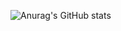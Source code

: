 ![Anurag's GitHub stats](https://github-readme-stats.vercel.app/api?username=kristianbc&show_icons=true)
